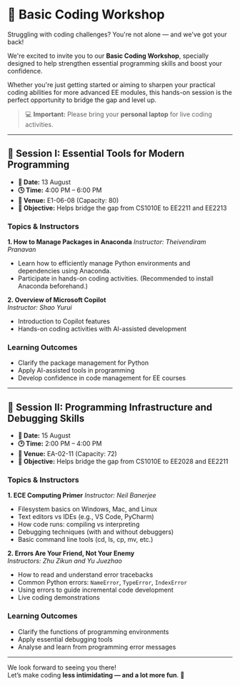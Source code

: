 # 🧠 Basic Coding Workshop

Struggling with coding challenges? You're not alone — and we've got your back!

We're excited to invite you to our **Basic Coding Workshop**, specially designed to help strengthen essential programming skills and boost your confidence.

Whether you're just getting started or aiming to sharpen your practical coding abilities for more advanced EE modules, this hands-on session is the perfect opportunity to bridge the gap and level up.

> 💻 **Important:** Please bring your **personal laptop** for live coding activities.

---

## 🔹 Session I: Essential Tools for Modern Programming

- **📅 Date:** 13 August  
- **🕓 Time:** 4:00 PM – 6:00 PM  
- **📍 Venue:** E1-06-08 (Capacity: 80)  
- **🎯 Objective:** Helps bridge the gap from CS1010E to EE2211 and EE2213

### Topics & Instructors

**1. How to Manage Packages in Anaconda**
*Instructor: Theivendiram Pranavan*  
- Learn how to efficiently manage Python environments and dependencies using Anaconda.  
- Participate in hands-on coding activities. (Recommended to install Anaconda beforehand.)

**2. Overview of Microsoft Copilot**  
*Instructor: Shao Yurui*  
- Introduction to Copilot features  
- Hands-on coding activities with AI-assisted development

### Learning Outcomes
- Clarify the package management for Python  
- Apply AI-assisted tools in programming  
- Develop confidence in code management for EE courses

---

## 🔹 Session II: Programming Infrastructure and Debugging Skills

- **📅 Date:** 15 August  
- **🕑 Time:** 2:00 PM – 4:00 PM  
- **📍 Venue:** EA-02-11 (Capacity: 72)  
- **🎯 Objective:** Helps bridge the gap from CS1010E to EE2028 and EE2211

### Topics & Instructors

**1. ECE Computing Primer**
*Instructor: Neil Banerjee*  
- Filesystem basics on Windows, Mac, and Linux  
- Text editors vs IDEs (e.g., VS Code, PyCharm)  
- How code runs: compiling vs interpreting  
- Debugging techniques (with and without debuggers)  
- Basic command line tools (cd, ls, cp, mv, etc.)

**2. Errors Are Your Friend, Not Your Enemy**  
*Instructors: Zhu Zikun and Yu Juezhao*  
- How to read and understand error tracebacks  
- Common Python errors: `NameError`, `TypeError`, `IndexError`  
- Using errors to guide incremental code development  
- Live coding demonstrations

### Learning Outcomes
- Clarify the functions of programming environments  
- Apply essential debugging tools  
- Analyse and learn from programming error messages

---

We look forward to seeing you there!  
Let’s make coding **less intimidating — and a lot more fun**. 🚀
